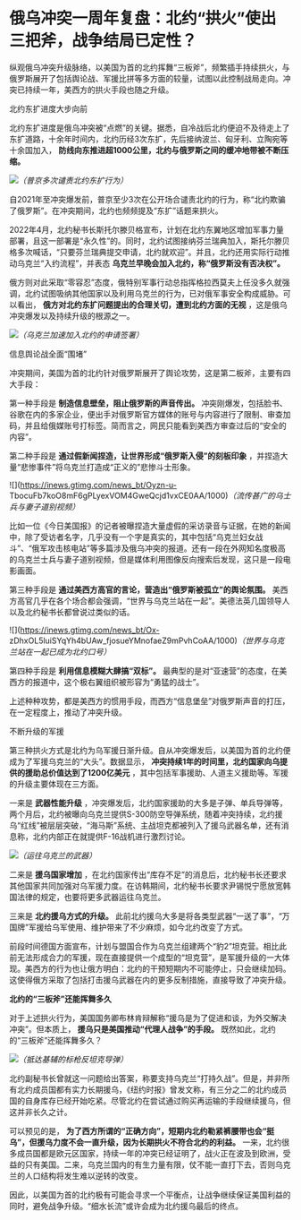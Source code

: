 # 俄乌冲突一周年复盘：北约“拱火”使出三把斧，战争结局已定性？

纵观俄乌冲突升级脉络，以美国为首的北约挥舞“三板斧”，频繁插手持续拱火，与俄罗斯展开了包括舆论战、军援比拼等多方面的较量，试图以此控制战局走向。冲突已持续一年，美西方的拱火手段也随之升级。

北约东扩进度大步向前

北约东扩进度是俄乌冲突被“点燃”的关键。据悉，自冷战后北约便迫不及待走上了东扩道路，十余年时间内，北约历经3次东扩，先后接纳波兰、匈牙利、立陶宛等十余国加入，
**防线向东推进超1000公里，北约与俄罗斯之间的缓冲地带被不断压缩。**

![](https://inews.gtimg.com/news_bt/OebGFH7SjIIertoBHv4qq_eBIaInWbFoqggj6gvOIv95sAA/1000)_（普京多次谴责北约东扩行为）_

自2021年至冲突爆发前，普京至少3次在公开场合谴责北约的行为，称“北约欺骗了俄罗斯”。在冲突期间，北约也频频提及“东扩”话题来拱火。

2022年4月，北约秘书长斯托尔滕贝格宣布，计划在北约东翼地区增加军事力量部署，且这一部署是“永久性”的。同时，北约试图接纳芬兰瑞典加入，斯托尔滕贝格多次喊话，“只要芬兰瑞典提交申请，北约就欢迎”。并且，北约还用实际行动推动乌克兰“入约流程”，并表态
**乌克兰早晚会加入北约，称“俄罗斯没有否决权”。**

俄方则对此采取“零容忍”态度，俄特别军事行动总指挥格拉西莫夫上任没多久就强调，北约试图吸纳其他国家以及利用乌克兰的行为，已对俄军事安全构成威胁。可以看出，
**俄方对北约东扩问题提出的合理关切，遭到北约方面的无视** ，这是俄乌冲突爆发以及持续升级的根源之一。

![](https://inews.gtimg.com/news_bt/OIGIZ0cLxKBbBtSzqADvj3UfstVODDuXXItowRn3WiWesAA/1000)_（乌克兰加速加入北约的申请签署）_

信息舆论战全面“围堵”

冲突期间，美国为首的北约针对俄罗斯展开了舆论攻势，这是第二板斧，主要有四大手段：

第一种手段是 **制造信息壁垒，阻止俄罗斯的声音传出。**
冲突刚爆发，包括脸书、谷歌在内的多家企业，便出手对俄罗斯官方媒体的账号与内容进行了限制、审查加码，并且给俄媒账号打标签。简而言之，网民只能看到美西方审查过后的“安全的内容”。

第二种手段是 **通过假新闻捏造，让世界形成“俄罗斯入侵”的刻板印象** ，并捏造大量“悲惨事件”将乌克兰打造成“正义的”悲惨斗士形象。

![](https://inews.gtimg.com/news_bt/Oyzn-u-
TbocuFb7koO8mF6gPLyexVOM4GweQcjd1vxCE0AA/1000)_（流传甚广的乌士兵与妻子道别视频）_

比如一位《今日美国报》的记者被曝捏造大量虚假的采访录音与证据，在她的新闻中，除了受访者名字，几乎没有一个字是真实的，其中包括“乌克兰妇女战斗”、“俄军攻击核电站”等多篇涉及俄乌冲突的报道。还有一段在外网知名度极高的乌克兰士兵与妻子道别视频，但是媒体利用图像反向搜索后发现，这只是一段电影画面。

第三种手段是 **通过美西方高官的言论，营造出“俄罗斯被孤立”的舆论氛围。**
美西方高官几乎在各个场合都会强调，“世界与乌克兰站在一起”。美德法英几国领导人以及北约秘书长都曾说过类似的话。

![](https://inews.gtimg.com/news_bt/Ox-
zDhxOL5luiSYqYh4bUAw_fjosueYMnofaeZ9mPvhCoAA/1000)_（世界与乌克兰站在一起已成为北约口号）_

第四种手段是 **利用信息模糊大肆搞“双标”。** 最典型的是对“亚速营”的态度，在美西方的报道中，这个极右翼组织被形容为“勇猛的战士”。

上述种种攻势，都是美西方的惯用手段，而西方“信息堡垒”对俄罗斯声音的打压，在一定程度上，推动了冲突升级。

不断升级的军援

第三种拱火方式是北约为乌军援日渐升级。自从冲突爆发后，以美国为首的北约便成为了军援乌克兰的“大头”。数据显示，
**冲突持续1年的时间里，北约国家向乌提供的援助总价值达到了1200亿美元** ，其中包括军事援助、人道主义援助等。军援的升级主要体现在三方面。

一来是 **武器性能升级**
，冲突爆发后，北约国家援助的大多是子弹、单兵导弹等，两个月后，北约被曝向乌克兰提供S-300防空导弹系统，随着冲突持续，北约援乌“红线”被层层突破，“海马斯”系统、主战坦克都被列入了援乌武器名单，还有消息称，北约内部正在就提供F-16战机进行激烈讨论。

![](https://inews.gtimg.com/news_bt/OWlYhn5zZKFwj92cRHqDDE88UgAVsgPjZm_0pfkb-9OkwAA/1000)_（运往乌克兰的武器）_

二来是 **援乌国家增加**
，在北约国家传出“库存不足”的消息后，北约秘书长还要求其他国家共同加强对乌军援力度。在访韩期间，北约秘书长要求尹锡悦宁愿放宽韩国法律的规定，也要将更多武器运往乌克兰。

三来是 **北约援乌方式的升级。** 此前北约援乌大多是将各类型武器“一送了事”，“万国牌”军援给乌军使用、维护带来了不少麻烦，如今北约改变了方式。

前段时间德国方面宣布，计划与盟国合作为乌克兰组建两个“豹2”坦克营。相比此前无法形成合力的军援，现在直接提供一个成型的“坦克营”，是军援升级的一大体现。美西方的行为也让俄方明白：北约的干预短期内不可能停止，只会继续加码。这使得俄方采取了包括打击援乌武器在内的更多反制措施，直接导致了冲突升级。

**北约的“三板斧”还能挥舞多久**

对于上述拱火行为，美国国务卿布林肯辩解称“援乌是为了促进和谈，为外交解决冲突”。但本质上， **援乌只是美国推动“代理人战争”的手段。**
既然如此，北约的“三板斧”还能挥舞多久？

![](https://inews.gtimg.com/news_bt/O1j1t5DrS4boJmKZdylJcCEmVVQ3jboa2zfVd3Q-rjlmcAA/1000)_（抵达基辅的标枪反坦克导弹）_

北约副秘书长曾就这一问题给出答案，称要支持乌克兰“打持久战”。但是，并非所有北约成员国都有实力长期援乌，《纽约时报》曾发文称，有三分之二的北约成员国的自身库存已经开始吃紧。尽管北约在尝试通过购买再运输的手段继续援乌，但这并非长久之计。

可以预见的是， **为了西方所谓的“正确方向”，短期内北约勒紧裤腰带也会“挺乌”，但援乌力度不会一直升级，因为长期拱火不符合北约的利益。**
一来，北约很多成员国都是欧元区国家，持续一年的冲突已经证明了，战火正在波及到欧洲，受益的只有美国。二来，乌克兰国内的有生力量有限，仗不能一直打下去，否则乌克兰的人口结构将发生难以逆转的改变。

因此，以美国为首的北约极有可能会寻求一个平衡点，让战争继续保证美国利益的同时，避免战争升级。“细水长流”或许会成为北约援乌最后的终点。

